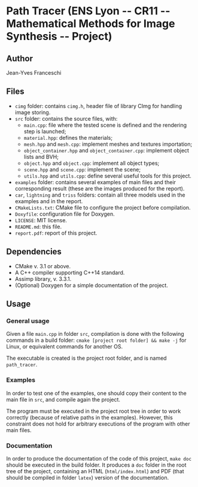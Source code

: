 # Path Tracer (ENS Lyon -- CR11 -- Mathematical Methods for Image Synthesis -- Project)

## Author
Jean-Yves Franceschi

## Files
 - `cimg` folder: contains `cimg.h`, header file of library CImg for handling image storing.
 - `src` folder: contains the source files, with:
   - `main.cpp`: file where the tested scene is defined and the rendering step is launched;
   - `material.hpp`: defines the materials;
   - `mesh.hpp` and `mesh.cpp`: implement meshes and textures importation;
   - `object_container.hpp` and `object_container.cpp`: implement object lists and BVH;
   - `object.hpp` and `object.cpp`: implement all object types;
   - `scene.hpp` and `scene.cpp`: implement the scene;
   - `utils.hpp` and `utils.cpp`: define several useful tools for this project.
 - `examples` folder: contains several examples of main files and their corresponding result (these are the images produced for the report).
 - `car`, `lightning` and `triss` folders: contain all three models used in the examples and in the report.
 - `CMakeLists.txt`: CMake file to configure the project before compilation.
 - `Doxyfile`: configuration file for Doxygen.
 - `LICENSE`: MIT license.
 - `README.md`: this file.
 - `report.pdf`: report of this project.

## Dependencies
 - CMake v. 3.1 or above.
 - A C++ compiler supporting C++14 standard.
 - Assimp library, v. 3.3.1.
 - (Optional) Doxygen for a simple documentation of the project.

## Usage

### General usage
Given a file `main.cpp` in folder `src`, compilation is done with the following commands in a build folder:
`cmake [project root folder] && make -j` for Linux, or equivalent commands for another OS.

The executable is created is the project root folder, and is named `path_tracer`.

### Examples
In order to test one of the examples, one should copy their content to the main file in `src`, and compile again the project.

The program must be executed in the project root tree in order to work correctly (because of relative paths in the examples). However, this constraint does not hold for arbitrary executions of the program with other main files.

### Documentation
In order to produce the documentation of the code of this project, `make doc` should be executed in the build folder. It produces a `doc` folder in the root tree of the project, containing an HTML (`html/index.html`) and PDF (that should be compiled in folder `latex`) version of the documentation.
